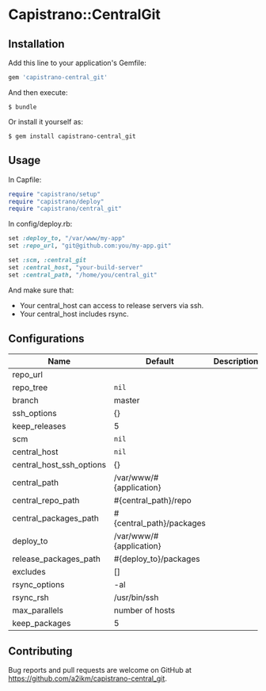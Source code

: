 # Capistrano::CentralGit

## Installation

Add this line to your application's Gemfile:

```ruby
gem 'capistrano-central_git'
```

And then execute:

    $ bundle

Or install it yourself as:

    $ gem install capistrano-central_git

## Usage

In Capfile:

```ruby
require "capistrano/setup"
require "capistrano/deploy"
require "capistrano/central_git"
```

In config/deploy.rb:

```ruby
set :deploy_to, "/var/www/my-app"
set :repo_url, "git@github.com:you/my-app.git"

set :scm, :central_git
set :central_host, "your-build-server"
set :central_path, "/home/you/central_git"
```

And make sure that:

- Your central_host can access to release servers via ssh.
- Your central_host includes rsync.

## Configurations

| Name | Default | Description |
|---|---|---|
| repo_url | | |
| repo_tree | `nil` | |
| branch | master | |
| ssh_options | {} | |
| keep_releases | 5 | |
| scm | `nil` | | Must be `central_git` |
| central_host | `nil` | |
| central_host_ssh_options | {} | |
| central_path | /var/www/#{application} | |
| central_repo_path | #{central_path}/repo | |
| central_packages_path | #{central_path}/packages |
| deploy_to | /var/www/#{application} | |
| release_packages_path | #{deploy_to}/packages | |
| excludes | [] | |
| rsync_options | -al | |
| rsync_rsh | /usr/bin/ssh | |
| max_parallels | number of hosts | |
| keep_packages | 5 | |

## Contributing

Bug reports and pull requests are welcome on GitHub at https://github.com/a2ikm/capistrano-central_git.

